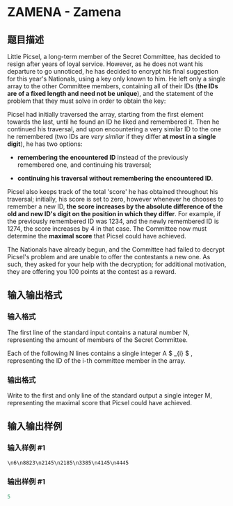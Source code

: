 # ZAMENA - Zamena

## 题目描述

Little Picsel, a long-term member of the Secret Committee, has decided to resign after years of loyal service. However, as he does not want his departure to go unnoticed, he has decided to encrypt his final suggestion for this year's Nationals, using a key only known to him. He left only a single array to the other Committee members, containing all of their IDs (**the IDs are of a fixed length and need not be unique**), and the statement of the problem that they must solve in order to obtain the key:

Picsel had initially traversed the array, starting from the first element towards the last, until he found an ID he liked and remembered it. Then he continued his traversal, and upon encountering a very similar ID to the one he remembered (two IDs are _very similar_ if they differ **at most in a single digit**), he has two options:

- **remembering the encountered ID** instead of the previously remembered one, and continuing his traversal;

- **continuing his traversal** **without remembering the encountered ID**.

Picsel also keeps track of the total 'score' he has obtained throughout his traversal; initially, his score is set to zero, however whenever he chooses to remember a new ID, **the score increases by the absolute difference of the old and new ID's digit on the position in which they differ**. For example, if the previously remembered ID was 1234, and the newly remembered ID is 1274, the score increases by 4 in that case. The Committee now must determine the **maximal score** that Picsel could have achieved.

The Nationals have already begun, and the Committee had failed to decrypt Picsel's problem and are unable to offer the contestants a new one. As such, they asked for your help with the decryption; for additional motivation, they are offering you 100 points at the contest as a reward.

## 输入输出格式

### 输入格式

The first line of the standard input contains a natural number N, representing the amount of members of the Secret Committee.

Each of the following N lines contains a single integer A $ _{i} $ , representing the ID of the i-th committee member in the array.

### 输出格式

Write to the first and only line of the standard output a single integer M, representing the maximal score that Picsel could have achieved.

## 输入输出样例

### 输入样例 #1

```cpp
\n6\n8823\n2145\n2185\n3385\n4145\n4445
```


### 输出样例 #1

```cpp
5
```


